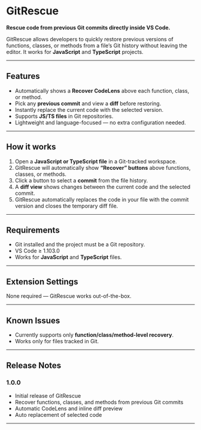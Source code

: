 # GitRescue

**Rescue code from previous Git commits directly inside VS Code.**  

GitRescue allows developers to quickly restore previous versions of functions, classes, or methods from a file’s Git history without leaving the editor. It works for **JavaScript** and **TypeScript** projects.

---

## Features

- Automatically shows a **Recover CodeLens** above each function, class, or method.
- Pick any **previous commit** and view a **diff** before restoring.
- Instantly replace the current code with the selected version.
- Supports **JS/TS files** in Git repositories.
- Lightweight and language-focused — no extra configuration needed.

---

## How it works

1. Open a **JavaScript or TypeScript file** in a Git-tracked workspace.
2. GitRescue will automatically show **“Recover” buttons** above functions, classes, or methods.
3. Click a button to select a **commit** from the file history.
4. A **diff view** shows changes between the current code and the selected commit.
5. GitRescue automatically replaces the code in your file with the commit version and closes the temporary diff file.

---

## Requirements

- Git installed and the project must be a Git repository.
- VS Code ≥ 1.103.0
- Works for **JavaScript** and **TypeScript** files.

---

## Extension Settings

None required — GitRescue works out-of-the-box.

---

## Known Issues

- Currently supports only **function/class/method-level recovery**.
- Works only for files tracked in Git.

---

## Release Notes

### 1.0.0

- Initial release of GitRescue
- Recover functions, classes, and methods from previous Git commits
- Automatic CodeLens and inline diff preview
- Auto replacement of selected code

---
